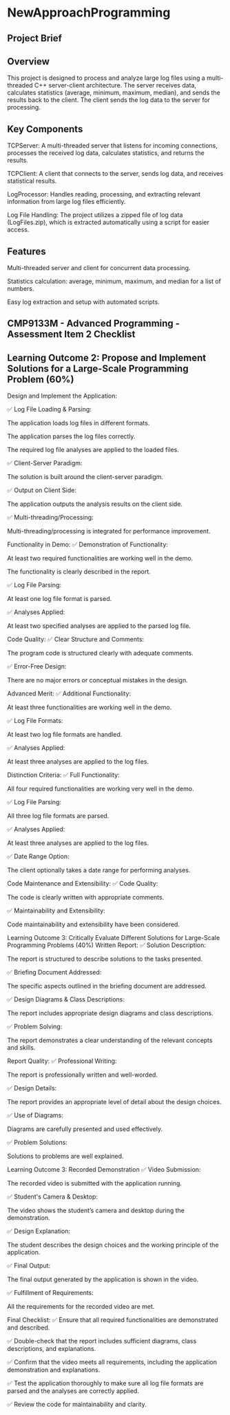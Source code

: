 # NewApproachProgramming

## Project Brief

## Overview
This project is designed to process and analyze large log files using a multi-threaded C++ server-client architecture. The server receives data, calculates statistics (average, minimum, maximum, median), and sends the results back to the client. The client sends the log data to the server for processing.

## Key Components
TCPServer: A multi-threaded server that listens for incoming connections, processes the received log data, calculates statistics, and returns the results.

TCPClient: A client that connects to the server, sends log data, and receives statistical results.

LogProcessor: Handles reading, processing, and extracting relevant information from large log files efficiently.

Log File Handling: The project utilizes a zipped file of log data (LogFiles.zip), which is extracted automatically using a script for easier access.

## Features
Multi-threaded server and client for concurrent data processing.

Statistics calculation: average, minimum, maximum, and median for a list of numbers.

Easy log extraction and setup with automated scripts.




## CMP9133M - Advanced Programming - Assessment Item 2 Checklist
## Learning Outcome 2: Propose and Implement Solutions for a Large-Scale Programming Problem (60%)

Design and Implement the Application:

✅ Log File Loading & Parsing:

The application loads log files in different formats.

The application parses the log files correctly.

The required log file analyses are applied to the loaded files.

✅ Client-Server Paradigm:

The solution is built around the client-server paradigm.

✅ Output on Client Side:

The application outputs the analysis results on the client side.

✅ Multi-threading/Processing:

Multi-threading/processing is integrated for performance improvement.

Functionality in Demo:
✅ Demonstration of Functionality:

At least two required functionalities are working well in the demo.

The functionality is clearly described in the report.

✅ Log File Parsing:

At least one log file format is parsed.

✅ Analyses Applied:

At least two specified analyses are applied to the parsed log file.

Code Quality:
✅ Clear Structure and Comments:

The program code is structured clearly with adequate comments.

✅ Error-Free Design:

There are no major errors or conceptual mistakes in the design.

Advanced Merit:
✅ Additional Functionality:

At least three functionalities are working well in the demo.

✅ Log File Formats:

At least two log file formats are handled.

✅ Analyses Applied:

At least three analyses are applied to the log files.

Distinction Criteria:
✅ Full Functionality:

All four required functionalities are working very well in the demo.

✅ Log File Parsing:

All three log file formats are parsed.

✅ Analyses Applied:

At least three analyses are applied to the log files.

✅ Date Range Option:

The client optionally takes a date range for performing analyses.

Code Maintenance and Extensibility:
✅ Code Quality:

The code is clearly written with appropriate comments.

✅ Maintainability and Extensibility:

Code maintainability and extensibility have been considered.

Learning Outcome 3: Critically Evaluate Different Solutions for Large-Scale Programming Problems (40%)
Written Report:
✅ Solution Description:

The report is structured to describe solutions to the tasks presented.

✅ Briefing Document Addressed:

The specific aspects outlined in the briefing document are addressed.

✅ Design Diagrams & Class Descriptions:

The report includes appropriate design diagrams and class descriptions.

✅ Problem Solving:

The report demonstrates a clear understanding of the relevant concepts and skills.

Report Quality:
✅ Professional Writing:

The report is professionally written and well-worded.

✅ Design Details:

The report provides an appropriate level of detail about the design choices.

✅ Use of Diagrams:

Diagrams are carefully presented and used effectively.

✅ Problem Solutions:

Solutions to problems are well explained.

Learning Outcome 3: Recorded Demonstration
✅ Video Submission:

The recorded video is submitted with the application running.

✅ Student's Camera & Desktop:

The video shows the student’s camera and desktop during the demonstration.

✅ Design Explanation:

The student describes the design choices and the working principle of the application.

✅ Final Output:

The final output generated by the application is shown in the video.

✅ Fulfillment of Requirements:

All the requirements for the recorded video are met.

Final Checklist:
✅ Ensure that all required functionalities are demonstrated and described.

✅ Double-check that the report includes sufficient diagrams, class descriptions, and explanations.

✅ Confirm that the video meets all requirements, including the application demonstration and explanations.

✅ Test the application thoroughly to make sure all log file formats are parsed and the analyses are correctly applied.

✅ Review the code for maintainability and clarity.

